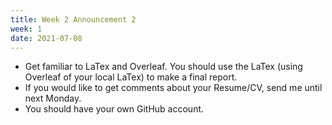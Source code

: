 ```yaml
---
title: Week 2 Announcement 2
week: 1
date: 2021-07-08
---
```


* Get familiar to LaTex and Overleaf. You should use the LaTex (using Overleaf of your local LaTex) to make a final report.
* If you would like to get comments about your Resume/CV, send me until next Monday.
* You should have your own GitHub account.

